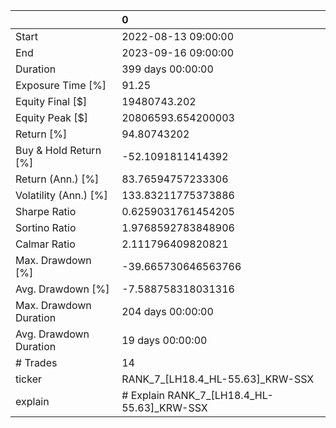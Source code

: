 |                        | 0                                          |
|:-----------------------|:-------------------------------------------|
| Start                  | 2022-08-13 09:00:00                        |
| End                    | 2023-09-16 09:00:00                        |
| Duration               | 399 days 00:00:00                          |
| Exposure Time [%]      | 91.25                                      |
| Equity Final [$]       | 19480743.202                               |
| Equity Peak [$]        | 20806593.654200003                         |
| Return [%]             | 94.80743202                                |
| Buy & Hold Return [%]  | -52.1091811414392                          |
| Return (Ann.) [%]      | 83.76594757233306                          |
| Volatility (Ann.) [%]  | 133.83211775373886                         |
| Sharpe Ratio           | 0.6259031761454205                         |
| Sortino Ratio          | 1.9768592783848906                         |
| Calmar Ratio           | 2.111796409820821                          |
| Max. Drawdown [%]      | -39.665730646563766                        |
| Avg. Drawdown [%]      | -7.588758318031316                         |
| Max. Drawdown Duration | 204 days 00:00:00                          |
| Avg. Drawdown Duration | 19 days 00:00:00                           |
| # Trades               | 14                                         |
| ticker                 | RANK_7_[LH18.4_HL-55.63]_KRW-SSX           |
| explain                | # Explain RANK_7_[LH18.4_HL-55.63]_KRW-SSX |